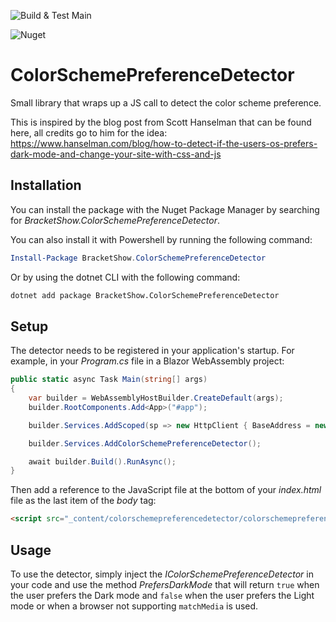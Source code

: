 ![Build & Test Main](https://github.com/BracketShow/ColorSchemePreferenceDetector/workflows/Build%20&%20Test%20Main/badge.svg)

![Nuget](https://img.shields.io/nuget/v/bracketshow.colorschemepreferencedetector.svg)

# ColorSchemePreferenceDetector
Small library that wraps up a JS call to detect the color scheme preference.

This is inspired by the blog post from Scott Hanselman that can be found here, all credits go to him for the idea: https://www.hanselman.com/blog/how-to-detect-if-the-users-os-prefers-dark-mode-and-change-your-site-with-css-and-js


## Installation

You can install the package with the Nuget Package Manager by searching for *BracketShow.ColorSchemePreferenceDetector*.

You can also install it with Powershell by running the following command:

```powershell
Install-Package BracketShow.ColorSchemePreferenceDetector
```

Or by using the dotnet CLI with the following command:

```bash
dotnet add package BracketShow.ColorSchemePreferenceDetector
```

## Setup

The detector needs to be registered in your application's startup. For example, in your *Program.cs* file in a Blazor WebAssembly project:

```csharp
public static async Task Main(string[] args)
{
    var builder = WebAssemblyHostBuilder.CreateDefault(args);
    builder.RootComponents.Add<App>("#app");

    builder.Services.AddScoped(sp => new HttpClient { BaseAddress = new Uri(builder.HostEnvironment.BaseAddress) });

    builder.Services.AddColorSchemePreferenceDetector();

    await builder.Build().RunAsync();
}
```

Then add a reference to the JavaScript file at the bottom of your *index.html* file as the last item of the *body* tag:

```html
<script src="_content/colorschemepreferencedetector/colorschemepreferencedetector.js"></script>
```


## Usage

To use the detector, simply inject the *IColorSchemePreferenceDetector* in your code and use the method *PrefersDarkMode* that will return `true` when the user prefers the Dark mode and `false` when the user prefers the Light mode or when a browser not supporting `matchMedia` is used.
